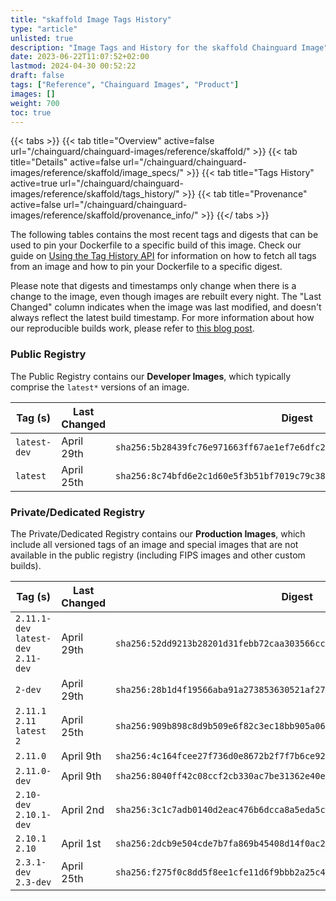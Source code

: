 ```yaml
---
title: "skaffold Image Tags History"
type: "article"
unlisted: true
description: "Image Tags and History for the skaffold Chainguard Image"
date: 2023-06-22T11:07:52+02:00
lastmod: 2024-04-30 00:52:22
draft: false
tags: ["Reference", "Chainguard Images", "Product"]
images: []
weight: 700
toc: true
---
```


{{< tabs >}}
{{< tab title="Overview" active=false url="/chainguard/chainguard-images/reference/skaffold/" >}}
{{< tab title="Details" active=false url="/chainguard/chainguard-images/reference/skaffold/image_specs/" >}}
{{< tab title="Tags History" active=true url="/chainguard/chainguard-images/reference/skaffold/tags_history/" >}}
{{< tab title="Provenance" active=false url="/chainguard/chainguard-images/reference/skaffold/provenance_info/" >}}
{{</ tabs >}}

The following tables contains the most recent tags and digests that can be used to pin your Dockerfile to a specific build of this image. Check our guide on [Using the Tag History API](/chainguard/chainguard-images/using-the-tag-history-api/) for information on how to fetch all tags from an image and how to pin your Dockerfile to a specific digest.

Please note that digests and timestamps only change when there is a change to the image, even though images are rebuilt every night. The "Last Changed" column indicates when the image was last modified, and doesn't always reflect the latest build timestamp. For more information about how our reproducible builds work, please refer to [this blog post](https://www.chainguard.dev/unchained/reproducing-chainguards-reproducible-image-builds).

### Public Registry
The Public Registry contains our **Developer Images**, which typically comprise the `latest*` versions of an image.

| Tag (s)       | Last Changed | Digest                                                                    |
|---------------|--------------|---------------------------------------------------------------------------|
|  `latest-dev` | April 29th   | `sha256:5b28439fc76e971663ff67ae1ef7e6dfc2845dd2478f9430b200535d73aae40e` |
|  `latest`     | April 25th   | `sha256:8c74bfd6e2c1d60e5f3b51bf7019c79c3839d7ab26abd649255264a10508d1eb` |


### Private/Dedicated Registry
The Private/Dedicated Registry contains our **Production Images**, which include all versioned tags of an image and special images that are not available in the public registry (including FIPS images and other custom builds).

| Tag (s)                               | Last Changed | Digest                                                                    |
|---------------------------------------|--------------|---------------------------------------------------------------------------|
|  `2.11.1-dev` `latest-dev` `2.11-dev` | April 29th   | `sha256:52dd9213b28201d31febb72caa303566cc57781689ab46bf03ef912436f598ef` |
|  `2-dev`                              | April 29th   | `sha256:28b1d4f19566aba91a273853630521af271bb3e3a50b12156c717f233b05a8be` |
|  `2.11.1` `2.11` `latest` `2`         | April 25th   | `sha256:909b898c8d9b509e6f82c3ec18bb905a06c9953fa911b88eae4a6eb394f65070` |
|  `2.11.0`                             | April 9th    | `sha256:4c164fcee27f736d0e8672b2f7f7b6ce92ddbcc50435c1d62ee2ae7e461c189b` |
|  `2.11.0-dev`                         | April 9th    | `sha256:8040ff42c08ccf2cb330ac7be31362e40eeb0ff61fb10e8029593d0ea30d8555` |
|  `2.10-dev` `2.10.1-dev`              | April 2nd    | `sha256:3c1c7adb0140d2eac476b6dcca8a5eda5cbfcc36b33f78b51764feb267328438` |
|  `2.10.1` `2.10`                      | April 1st    | `sha256:2dcb9e504cde7b7fa869b45408d14f0ac2c401df49cc5c1829bb076b71c80174` |
|  `2.3.1-dev` `2.3-dev`                | April 25th   | `sha256:f275f0c8dd5f8ee1cfe11d6f9bbb2a25c44ff6fe276b2af1dbbde9ad3bcf4386` |

